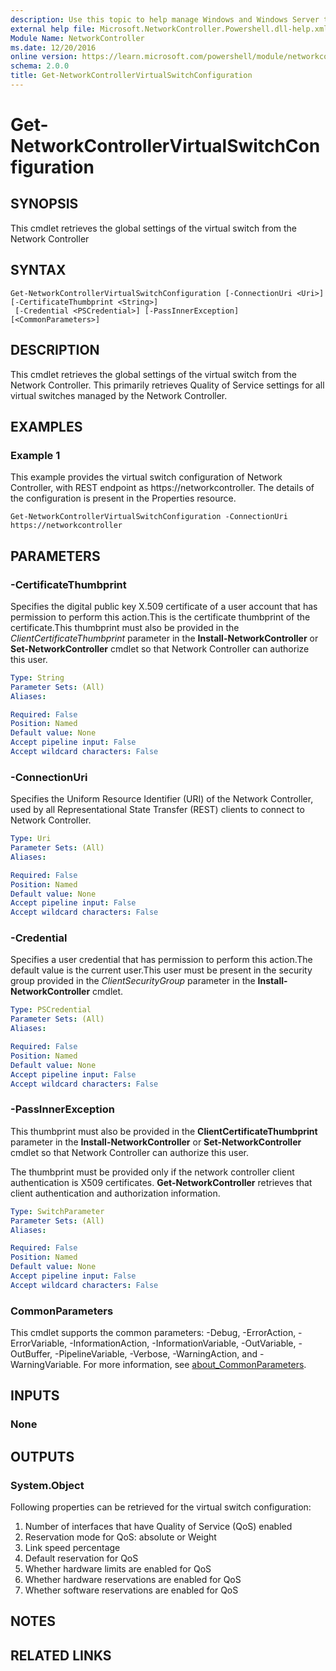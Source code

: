 ```yaml
---
description: Use this topic to help manage Windows and Windows Server technologies with Windows PowerShell.
external help file: Microsoft.NetworkController.Powershell.dll-help.xml
Module Name: NetworkController
ms.date: 12/20/2016
online version: https://learn.microsoft.com/powershell/module/networkcontroller/get-networkcontrollervirtualswitchconfiguration?view=windowsserver2025-ps&wt.mc_id=ps-gethelp
schema: 2.0.0
title: Get-NetworkControllerVirtualSwitchConfiguration
---
```


# Get-NetworkControllerVirtualSwitchConfiguration

## SYNOPSIS
This cmdlet retrieves the global settings of the virtual switch from the Network Controller

## SYNTAX

```
Get-NetworkControllerVirtualSwitchConfiguration [-ConnectionUri <Uri>] [-CertificateThumbprint <String>]
 [-Credential <PSCredential>] [-PassInnerException] [<CommonParameters>]
```

## DESCRIPTION
This cmdlet retrieves the global settings of the virtual switch from the Network Controller. This primarily retrieves Quality of Service settings for all virtual switches managed by the Network Controller.

## EXAMPLES

### Example 1

This example provides the virtual switch configuration of Network Controller, with REST endpoint as https://networkcontroller. The details of the configuration is present in the Properties resource.
```
Get-NetworkControllerVirtualSwitchConfiguration -ConnectionUri https://networkcontroller
```
## PARAMETERS

### -CertificateThumbprint
Specifies the digital public key X.509 certificate of a user account that has permission to perform this action.This is the certificate thumbprint of the certificate.This thumbprint must also be provided in the *ClientCertificateThumbprint* parameter in the **Install-NetworkController** or **Set-NetworkController** cmdlet so that Network Controller can authorize this user.

```yaml
Type: String
Parameter Sets: (All)
Aliases:

Required: False
Position: Named
Default value: None
Accept pipeline input: False
Accept wildcard characters: False
```

### -ConnectionUri
Specifies the Uniform Resource Identifier (URI) of the Network Controller, used by all Representational State Transfer (REST) clients to connect to Network Controller.

```yaml
Type: Uri
Parameter Sets: (All)
Aliases:

Required: False
Position: Named
Default value: None
Accept pipeline input: False
Accept wildcard characters: False
```

### -Credential
Specifies a user credential that has permission to perform this action.The default value is the current user.This user must be present in the security group provided in the *ClientSecurityGroup* parameter in the **Install-NetworkController** cmdlet.

```yaml
Type: PSCredential
Parameter Sets: (All)
Aliases:

Required: False
Position: Named
Default value: None
Accept pipeline input: False
Accept wildcard characters: False
```

### -PassInnerException
This thumbprint must also be provided in the **ClientCertificateThumbprint** parameter in the **Install-NetworkController** or **Set-NetworkController** cmdlet so that Network Controller can authorize this user.

The thumbprint must be provided only if the network controller client authentication is X509 certificates.
**Get-NetworkController** retrieves that client authentication and authorization information.

```yaml
Type: SwitchParameter
Parameter Sets: (All)
Aliases:

Required: False
Position: Named
Default value: None
Accept pipeline input: False
Accept wildcard characters: False
```

### CommonParameters
This cmdlet supports the common parameters: -Debug, -ErrorAction, -ErrorVariable, -InformationAction, -InformationVariable, -OutVariable, -OutBuffer, -PipelineVariable, -Verbose, -WarningAction, and -WarningVariable. For more information, see [about_CommonParameters](https://go.microsoft.com/fwlink/?LinkID=113216).

## INPUTS

### None

## OUTPUTS

### System.Object

Following properties can be retrieved for the virtual switch configuration:
1. Number of interfaces that have Quality of Service (QoS) enabled
2. Reservation mode for QoS: absolute or Weight
3. Link speed percentage
4. Default reservation for QoS
5. Whether hardware limits are enabled for QoS
6. Whether hardware reservations are enabled for QoS
7. Whether software reservations are enabled for QoS

## NOTES

## RELATED LINKS

